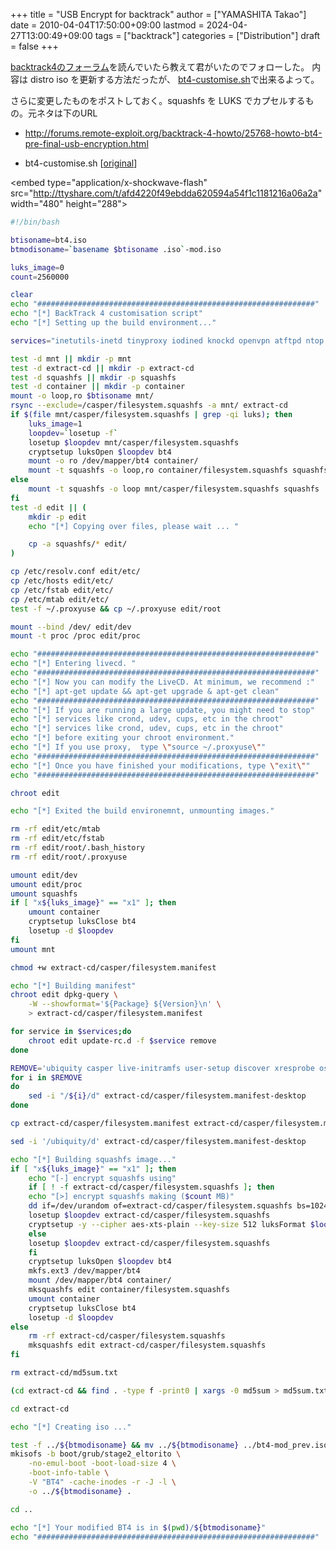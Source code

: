 +++
title = "USB Encrypt for backtrack"
author = ["YAMASHITA Takao"]
date = 2010-04-04T17:50:00+09:00
lastmod = 2024-04-27T13:00:49+09:00
tags = ["backtrack"]
categories = ["Distribution"]
draft = false
+++

[backtrack4のフォーラム](http://www.backtrack-linux.org/forums/)を読んでいたら教えて君がいたのでフォローした。
内容は distro iso を更新する方法だったが、
[bt4-customise.sh](http://www.offensive-security.com/blog/backtrack/customising-backtrack-live-cd-the-easy-way/)で出来るよって。

さらに変更したものをポストしておく。squashfs を LUKS
でカプセルするもの。元ネタは下のURL

-   <http://forums.remote-exploit.org/backtrack-4-howto/25768-howto-bt4-pre-final-usb-encryption.html>

-   bt4-customise.sh
    [[original](http://www.offensive-security.com/bt4-customise.sh)]

<div class="HTML">

&lt;embed type="application/x-shockwave-flash" src="<http://ttyshare.com/t/afd4220f49ebdda620594a54f1c1181216a06a2a>" width="480" height="288"&gt;

</div>

```sh
#!/bin/bash

btisoname=bt4.iso
btmodisoname=`basename $btisoname .iso`-mod.iso

luks_image=0
count=2560000

clear
echo "##############################################################"
echo "[*] BackTrack 4 customisation script"
echo "[*] Setting up the build environment..."

services="inetutils-inetd tinyproxy iodined knockd openvpn atftpd ntop nstxd nstxcd apache2 sendmail atd dhcp3-server winbind miredo miredo-server pcscd wicd wacom cups bluetooth binfmt-support mysql vmware vboxdrv kvm nessusd"

test -d mnt || mkdir -p mnt
test -d extract-cd || mkdir -p extract-cd
test -d squashfs || mkdir -p squashfs
test -d container || mkdir -p container
mount -o loop,ro $btisoname mnt/
rsync --exclude=/casper/filesystem.squashfs -a mnt/ extract-cd
if $(file mnt/casper/filesystem.squashfs | grep -qi luks); then
    luks_image=1
    loopdev=`losetup -f`
    losetup $loopdev mnt/casper/filesystem.squashfs
    cryptsetup luksOpen $loopdev bt4
    mount -o ro /dev/mapper/bt4 container/
    mount -t squashfs -o loop,ro container/filesystem.squashfs squashfs
else
    mount -t squashfs -o loop mnt/casper/filesystem.squashfs squashfs
fi
test -d edit || (
    mkdir -p edit
    echo "[*] Copying over files, please wait ... "

    cp -a squashfs/* edit/
)

cp /etc/resolv.conf edit/etc/
cp /etc/hosts edit/etc/
cp /etc/fstab edit/etc/
cp /etc/mtab edit/etc/
test -f ~/.proxyuse && cp ~/.proxyuse edit/root

mount --bind /dev/ edit/dev
mount -t proc /proc edit/proc

echo "##############################################################"
echo "[*] Entering livecd. "
echo "##############################################################"
echo "[*] Now you can modify the LiveCD. At minimum, we recommend :"
echo "[*] apt-get update && apt-get upgrade & apt-get clean"
echo "##############################################################"
echo "[*] If you are running a large update, you might need to stop"
echo "[*] services like crond, udev, cups, etc in the chroot"
echo "[*] services like crond, udev, cups, etc in the chroot"
echo "[*] before exiting your chroot environment."
echo "[*] If you use proxy,  type \"source ~/.proxyuse\""
echo "##############################################################"
echo "[*] Once you have finished your modifications, type \"exit\""
echo "##############################################################"

chroot edit

echo "[*] Exited the build environemnt, unmounting images."

rm -rf edit/etc/mtab
rm -rf edit/etc/fstab
rm -rf edit/root/.bash_history
rm -rf edit/root/.proxyuse

umount edit/dev
umount edit/proc
umount squashfs
if [ "x${luks_image}" == "x1" ]; then
    umount container
    cryptsetup luksClose bt4
    losetup -d $loopdev
fi
umount mnt

chmod +w extract-cd/casper/filesystem.manifest

echo "[*] Building manifest"
chroot edit dpkg-query \
    -W --showformat='${Package} ${Version}\n' \
    > extract-cd/casper/filesystem.manifest

for service in $services;do
    chroot edit update-rc.d -f $service remove
done

REMOVE='ubiquity casper live-initramfs user-setup discover xresprobe os-prober libdebian-installer4'
for i in $REMOVE
do
    sed -i "/${i}/d" extract-cd/casper/filesystem.manifest-desktop
done

cp extract-cd/casper/filesystem.manifest extract-cd/casper/filesystem.manifest-desktop

sed -i '/ubiquity/d' extract-cd/casper/filesystem.manifest-desktop

echo "[*] Building squashfs image..."
if [ "x${luks_image}" == "x1" ]; then
    echo "[-] encrypt squashfs using"
    if [ ! -f extract-cd/casper/filesystem.squashfs ]; then
    echo "[>] encrypt squashfs making ($count MB)"
    dd if=/dev/urandom of=extract-cd/casper/filesystem.squashfs bs=1024 count=$count
    losetup $loopdev extract-cd/casper/filesystem.squashfs
    cryptsetup -y --cipher aes-xts-plain --key-size 512 luksFormat $loopdev
    else
    losetup $loopdev extract-cd/casper/filesystem.squashfs
    fi
    cryptsetup luksOpen $loopdev bt4
    mkfs.ext3 /dev/mapper/bt4
    mount /dev/mapper/bt4 container/
    mksquashfs edit container/filesystem.squashfs
    umount container
    cryptsetup luksClose bt4
    losetup -d $loopdev
else
    rm -rf extract-cd/casper/filesystem.squashfs
    mksquashfs edit extract-cd/casper/filesystem.squashfs
fi

rm extract-cd/md5sum.txt

(cd extract-cd && find . -type f -print0 | xargs -0 md5sum > md5sum.txt)

cd extract-cd

echo "[*] Creating iso ..."

test -f ../${btmodisoname} && mv ../${btmodisoname} ../bt4-mod_prev.iso
mkisofs -b boot/grub/stage2_eltorito \
    -no-emul-boot -boot-load-size 4 \
    -boot-info-table \
    -V "BT4" -cache-inodes -r -J -l \
    -o ../${btmodisoname} .

cd ..

echo "[*] Your modified BT4 is in $(pwd)/${btmodisoname}"
echo "##############################################################"
```
